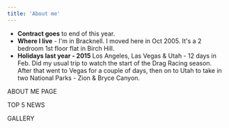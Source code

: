 ```yaml
---
title: 'About me'
---
```


* **Contract goes** to end of this year.
* **Where I live** - I'm in Bracknell. I moved here in Oct 2005. It's a 2 bedroom 1st floor flat in Birch Hill.
* **Holidays last year - 2015** Los Angeles, Las Vegas &amp; Utah - 12 days in Feb.</strong> Did my usual trip to watch the start of the Drag Racing season. After that went to Vegas for a couple of days, then on to Utah to take in two National Parks - Zion &amp; Bryce Canyon.

ABOUT ME PAGE

TOP 5 NEWS

GALLERY